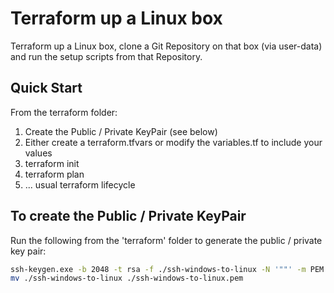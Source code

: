 # Terraform up a Linux box 
Terraform up a Linux box, clone a Git Repository on that box (via user-data) and run the setup scripts from that Repository. 

## Quick Start
From the terraform folder:

1. Create the Public / Private KeyPair (see below)
2. Either create a terraform.tfvars or modify the variables.tf to include your values
3. terraform init
4. terraform plan
5. ... usual terraform lifecycle

## To create the Public / Private KeyPair
Run the following from the 'terraform' folder to generate the public / private key pair:

```bash
ssh-keygen.exe -b 2048 -t rsa -f ./ssh-windows-to-linux -N '""' -m PEM -C "private-key-to-access-linux-box"
mv ./ssh-windows-to-linux ./ssh-windows-to-linux.pem
```
